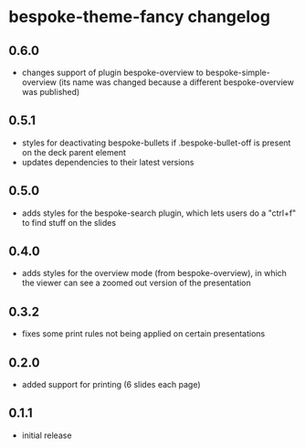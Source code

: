 # bespoke-theme-fancy changelog

## 0.6.0

- changes support of plugin bespoke-overview to bespoke-simple-overview
  (its name was changed because a different bespoke-overview was published) 

## 0.5.1

- styles for deactivating bespoke-bullets if .bespoke-bullet-off is present on the deck parent element
- updates dependencies to their latest versions

## 0.5.0

- adds styles for the bespoke-search plugin, which lets users do a "ctrl+f" to find stuff on the slides

## 0.4.0

- adds styles for the overview mode (from bespoke-overview), in which the viewer can see a zoomed out
version of the presentation

## 0.3.2

- fixes some print rules not being applied on certain presentations

## 0.2.0

- added support for printing (6 slides each page)

## 0.1.1

- initial release
